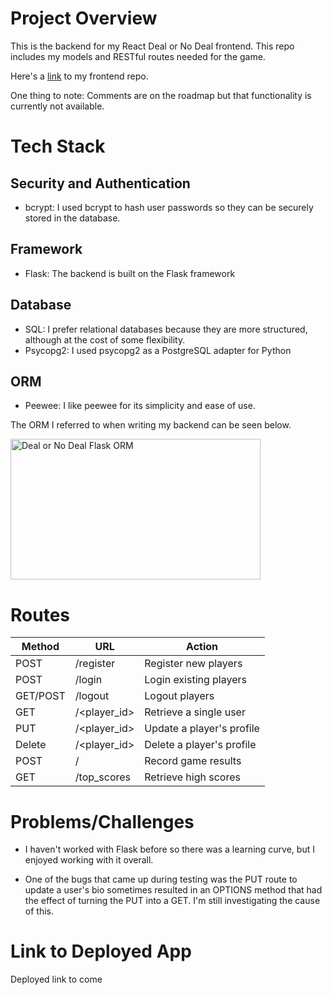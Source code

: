 # Project Overview
This is the backend for my React Deal or No Deal frontend. This repo includes my models and RESTful routes needed for the game. 

Here's a [link](https://github.com/nichro02/deal_or_no_deal_react_frontend) to my frontend repo.

One thing to note: Comments are on the roadmap but that functionality is currently not available.

# Tech Stack
## Security and Authentication
- bcrypt: I used bcrypt to hash user passwords so they can be securely stored in the database.

## Framework
- Flask: The backend is built on the Flask framework

## Database
- SQL: I prefer relational databases because they are more structured, although at the cost of some flexibility.
- Psycopg2: I used psycopg2 as a PostgreSQL adapter for Python

## ORM
- Peewee: I like peewee for its simplicity and ease of use.

The ORM I referred to when writing my backend can be seen below.

<img 
    src="https://whimsical.com/embed/SCYBNCovAart56WWgh9zLT@2Ux7TurymMreRJ9CTdGZ" 
    alt="Deal or No Deal Flask ORM"
    width="400"
    height="225"
/>

# Routes
Method | URL | Action
-------|-----|-------
POST | /register | Register new players
POST | /login | Login existing players
GET/POST | /logout | Logout players
GET | /<player_id> | Retrieve a single user
PUT | /<player_id> | Update a player's profile
Delete | /<player_id> | Delete a player's profile
POST | / | Record game results
GET | /top_scores | Retrieve high scores

# Problems/Challenges
* I haven't worked with Flask before so there was a learning curve, but I enjoyed working with it overall.

* One of the bugs that came up during testing was the PUT route to update a user's bio sometimes resulted in an OPTIONS method that had the effect of turning the PUT into a GET. I'm still investigating the cause of this.

# Link to Deployed App
Deployed link to come